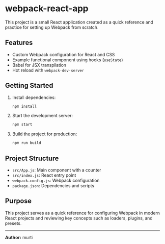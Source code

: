 # webpack-react-app

This project is a small React application created as a quick reference and practice for setting up Webpack from scratch.

## Features

- Custom Webpack configuration for React and CSS
- Example functional component using hooks (`useState`)
- Babel for JSX transpilation
- Hot reload with `webpack-dev-server`

## Getting Started

1. Install dependencies:
   ```sh
   npm install
   ```

2. Start the development server:
   ```sh
   npm start
   ```

3. Build the project for production:
   ```sh
   npm run build
   ```

## Project Structure

- `src/App.js`: Main component with a counter
- `src/index.js`: React entry point
- `webpack.config.js`: Webpack configuration
- `package.json`: Dependencies and scripts

## Purpose

This project serves as a quick reference for configuring Webpack in modern React projects and reviewing key concepts such as loaders, plugins, and presets.

---

**Author:** murti

